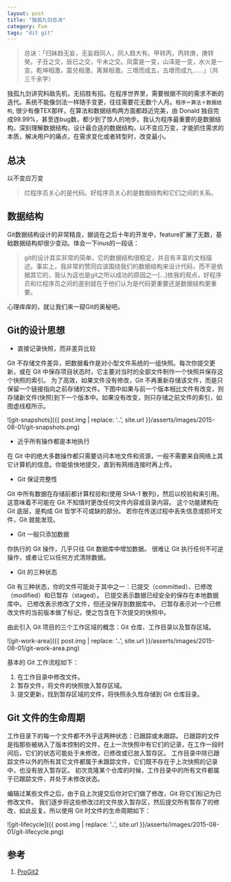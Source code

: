 ```yaml
---
layout: post
title: "独孤九剑总决"
category: Fun
tags: "dit git"
---
```


> 总诀：「归妹趋无妄，无妄趋同人，同人趋大有。甲转丙，丙转庚，庚转癸。子丑之交，辰巳之交，午未之交。风雷是一变，山泽是一变，水火是一变。乾坤相激，震兑相激，离巽相激。三增而成五，五增而成九……」（共三千余字）

独孤九剑讲究料敌先机，无招胜有招。在程序世界里，需要根据不同的需求不断的迭代。系统不能像剑法一样随手变更，往往需要花无数个人月。`程序＝算法＋数据结构`, 很少有像TEX那样，在算法和数据结构两方面都趋近完美，由 Donald 独自完成99.99%，甚至连bug数，都少到了惊人的地步。我认为程序最重要的是数据结构，深刻理解数据结构，设计最合适的数据结构，以不变应万变，才能抓住需求的本质，解决用户的痛点，在需求变化或者转型时，改变最小。

<!-- more -->

总决
---

以不变应万变

> 烂程序员关心的是代码。好程序员关心的是数据结构和它们之间的关系。

数据结构
-------

Git数据结构设计的非常精良，据说在之后十年的开发中，feature扩展了无数，基础数据结构却很少变动。体会一下inus的一段话：

> git的设计其实非常的简单，它的数据结构很稳定，并且有丰富的文档描述。事实上，我非常的赞同应该围绕我们的数据结构来设计代码，而不是依据其它的，我认为这也是git之所以成功的原因之一[…]依我的观点，好程序员和烂程序员之间的差别就在于他们认为是代码更重要还是数据结构更重要。

心理痒痒的，就让我们来一窥Git的奥秘吧。

Git的设计思想
-----------

* 直接记录快照，而非差异比较

Git 不存储文件差异，把数据看作是对小型文件系统的一组快照。每次你提交更新，或在 Git 中保存项目状态时，它主要对当时的全部文件制作一个快照并保存这个快照的索引。 为了高效，如果文件没有修改，Git 不再重新存储该文件，而是只保留一个链接指向之前存储的文件。下图中如果与前一个版本相比文件有改变，则存储新文件(快照)到下一个版本中。如果没有改变，则只存储之前文件的索引，如图虚线框所示。

![git-snapshots]({{ post.img | replace: '..', site.url }}/asserts/images/2015-08-01/git-snapshots.png)

* 近乎所有操作都是本地执行

在 Git 中的绝大多数操作都只需要访问本地文件和资源，一般不需要来自网络上其它计算机的信息。你能愉快地提交，直到有网络连接时再上传。 

* Git 保证完整性

Git 中所有数据在存储前都计算校验和(使用 SHA-1 散列)，然后以校验和来引用。 这意味着不可能在 Git 不知情时更改任何文件内容或目录内容。 这个功能建构在 Git 底层，是构成 Git 哲学不可或缺的部分。 若你在传送过程中丢失信息或损坏文件，Git 就能发现。

* Git 一般只添加数据

你执行的 Git 操作，几乎只往 Git 数据库中增加数据。 很难让 Git 执行任何不可逆操作，或者让它以任何方式清除数据。

* Git 的三种状态

Git 有三种状态，你的文件可能处于其中之一：已提交（committed）、已修改（modified）和已暂存（staged）。 已提交表示数据已经安全的保存在本地数据库中。 已修改表示修改了文件，但还没保存到数据库中。 已暂存表示对一个已修改文件的当前版本做了标记，使之包含在下次提交的快照中。

由此引入 Git 项目的三个工作区域的概念：Git 仓库、工作目录以及暂存区域。

![git-work-area]({{ post.img | replace: '..', site.url }}/asserts/images/2015-08-01/git-work-area.png)

基本的 Git 工作流程如下：

1. 在工作目录中修改文件。
2. 暂存文件，将文件的快照放入暂存区域。
3. 提交更新，找到暂存区域的文件，将快照永久性存储到 Git 仓库目录。

Git 文件的生命周期
----------------

工作目录下的每一个文件都不外乎这两种状态：已跟踪或未跟踪。 已跟踪的文件是指那些被纳入了版本控制的文件，在上一次快照中有它们的记录，在工作一段时间后，它们的状态可能处于未修改，已修改或已放入暂存区。 工作目录中除已跟踪文件以外的所有其它文件都属于未跟踪文件，它们既不存在于上次快照的记录中，也没有放入暂存区。 初次克隆某个仓库的时候，工作目录中的所有文件都属于已跟踪文件，并处于未修改状态。

编辑过某些文件之后，由于自上次提交后你对它们做了修改，Git 将它们标记为已修改文件。 我们逐步将这些修改过的文件放入暂存区，然后提交所有暂存了的修改，如此反复。所以使用 Git 时文件的生命周期如下：

![git-lifecycle]({{ post.img | replace: '..', site.url }}/asserts/images/2015-08-01/git-lifecycle.png)

参考
---
1. [ProGit2](http://git-scm.com/book/en/v2)



